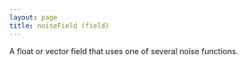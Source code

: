 ```yaml
---
layout: page
title: noiseField (field)
---
```


A float or vector field that uses one of several noise functions.

